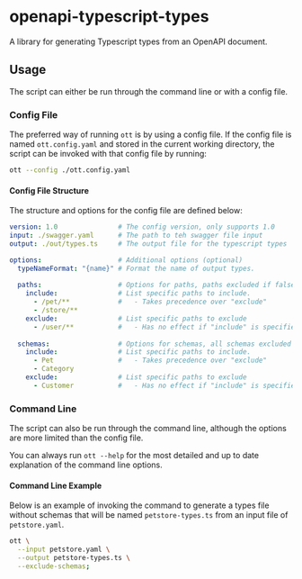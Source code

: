 # openapi-typescript-types

A library for generating Typescript types from an OpenAPI document.

## Usage

The script can either be run through the command line or with a config file.

### Config File

The preferred way of running `ott` is by using a config file. If the config file
is named `ott.config.yaml` and stored in the current working directory,
the script can be invoked with that config file by running:

```bash
ott --config ./ott.config.yaml
```

#### Config File Structure

The structure and options for the config file are defined below:

```yaml
version: 1.0               # The config version, only supports 1.0
input: ./swagger.yaml      # The path to teh swagger file input
output: ./out/types.ts     # The output file for the typescript types

options:                   # Additional options (optional)
  typeNameFormat: "{name}" # Format the name of output types.
  
  paths:                   # Options for paths, paths excluded if false
    include:               # List specific paths to include.
      - /pet/**            #   - Takes precedence over "exclude"
      - /store/**
    exclude:               # List specific paths to exclude
      - /user/**           #   - Has no effect if "include" is specified
  
  schemas:                 # Options for schemas, all schemas excluded if false
    include:               # List specific paths to include.
      - Pet                #   - Takes precedence over "exclude"
      - Category
    exclude:               # List specific paths to exclude
      - Customer           #   - Has no effect if "include" is specified
```

### Command Line

The script can also be run through the command line, although the options are
more limited than the config file.

You can always run `ott --help` for the most detailed and up to date explanation
of the command line options.

#### Command Line Example

Below is an example of invoking the command to generate a types file without
schemas that will be named `petstore-types.ts` from an input file of 
`petstore.yaml`.

```bash
ott \
  --input petstore.yaml \
  --output petstore-types.ts \
  --exclude-schemas;
```



